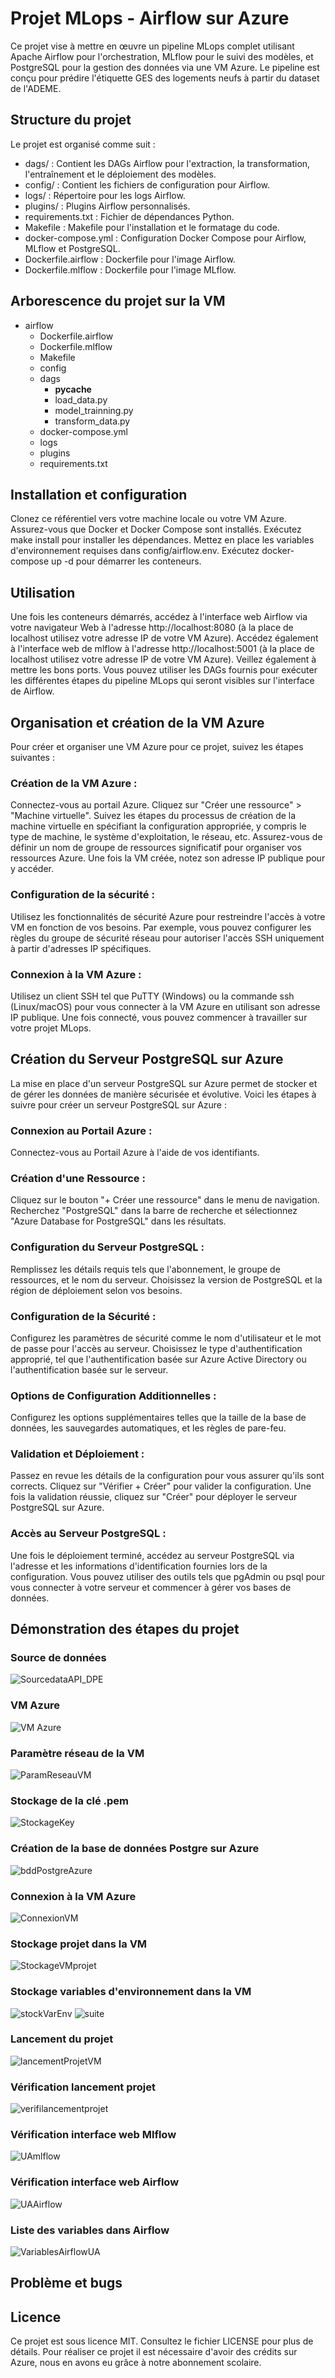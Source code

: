 # Projet MLops - Airflow sur Azure
Ce projet vise à mettre en œuvre un pipeline MLops complet utilisant Apache Airflow pour l'orchestration, MLflow pour le suivi des modèles, et PostgreSQL pour la gestion des données via une VM Azure. Le pipeline est conçu pour prédire l'étiquette GES des logements neufs à partir du dataset de l'ADEME.

## Structure du projet
Le projet est organisé comme suit :

- dags/ : Contient les DAGs Airflow pour l'extraction, la transformation, l'entraînement et le déploiement des modèles.
- config/ : Contient les fichiers de configuration pour Airflow.
- logs/ : Répertoire pour les logs Airflow.
- plugins/ : Plugins Airflow personnalisés.
- requirements.txt : Fichier de dépendances Python.
- Makefile : Makefile pour l'installation et le formatage du code.
- docker-compose.yml : Configuration Docker Compose pour Airflow, MLflow et PostgreSQL.
- Dockerfile.airflow : Dockerfile pour l'image Airflow.
- Dockerfile.mlflow : Dockerfile pour l'image MLflow.

## Arborescence du projet sur la VM

- airflow
  - Dockerfile.airflow
  - Dockerfile.mlflow
  - Makefile
  - config
  - dags
    - __pycache__
    - load_data.py
    - model_trainning.py
    - transform_data.py
  - docker-compose.yml
  - logs
  - plugins
  - requirements.txt

## Installation et configuration
Clonez ce référentiel vers votre machine locale ou votre VM Azure.
Assurez-vous que Docker et Docker Compose sont installés.
Exécutez make install pour installer les dépendances.
Mettez en place les variables d'environnement requises dans config/airflow.env.
Exécutez docker-compose up -d pour démarrer les conteneurs.

## Utilisation
Une fois les conteneurs démarrés, accédez à l'interface web Airflow via votre navigateur Web à l'adresse http://localhost:8080 (à la place de localhost utilisez votre adresse IP de votre VM Azure). Accédez également à l'interface web de mlflow à l'adresse http://localhost:5001 (à la place de localhost utilisez votre adresse IP de votre VM Azure). Veillez également à mettre les bons ports. Vous pouvez utiliser les DAGs fournis pour exécuter les différentes étapes du pipeline MLops qui seront visibles sur l'interface de Airflow.

## Organisation et création de la VM Azure
Pour créer et organiser une VM Azure pour ce projet, suivez les étapes suivantes :

### Création de la VM Azure :

Connectez-vous au portail Azure.
Cliquez sur "Créer une ressource" > "Machine virtuelle".
Suivez les étapes du processus de création de la machine virtuelle en spécifiant la configuration appropriée, y compris le type de machine, le système d'exploitation, le réseau, etc.
Assurez-vous de définir un nom de groupe de ressources significatif pour organiser vos ressources Azure.
Une fois la VM créée, notez son adresse IP publique pour y accéder.

### Configuration de la sécurité :

Utilisez les fonctionnalités de sécurité Azure pour restreindre l'accès à votre VM en fonction de vos besoins. Par exemple, vous pouvez configurer les règles du groupe de sécurité réseau pour autoriser l'accès SSH uniquement à partir d'adresses IP spécifiques.

### Connexion à la VM Azure :

Utilisez un client SSH tel que PuTTY (Windows) ou la commande ssh (Linux/macOS) pour vous connecter à la VM Azure en utilisant son adresse IP publique.
Une fois connecté, vous pouvez commencer à travailler sur votre projet MLops.

## Création du Serveur PostgreSQL sur Azure
La mise en place d'un serveur PostgreSQL sur Azure permet de stocker et de gérer les données de manière sécurisée et évolutive. Voici les étapes à suivre pour créer un serveur PostgreSQL sur Azure :

### Connexion au Portail Azure :

Connectez-vous au Portail Azure à l'aide de vos identifiants.

### Création d'une Ressource :

Cliquez sur le bouton "+ Créer une ressource" dans le menu de navigation.
Recherchez "PostgreSQL" dans la barre de recherche et sélectionnez "Azure Database for PostgreSQL" dans les résultats.

### Configuration du Serveur PostgreSQL :

Remplissez les détails requis tels que l'abonnement, le groupe de ressources, et le nom du serveur.
Choisissez la version de PostgreSQL et la région de déploiement selon vos besoins.

### Configuration de la Sécurité :

Configurez les paramètres de sécurité comme le nom d'utilisateur et le mot de passe pour l'accès au serveur.
Choisissez le type d'authentification approprié, tel que l'authentification basée sur Azure Active Directory ou l'authentification basée sur le serveur.

### Options de Configuration Additionnelles :

Configurez les options supplémentaires telles que la taille de la base de données, les sauvegardes automatiques, et les règles de pare-feu.

### Validation et Déploiement :

Passez en revue les détails de la configuration pour vous assurer qu'ils sont corrects.
Cliquez sur "Vérifier + Créer" pour valider la configuration.
Une fois la validation réussie, cliquez sur "Créer" pour déployer le serveur PostgreSQL sur Azure.

### Accès au Serveur PostgreSQL :

Une fois le déploiement terminé, accédez au serveur PostgreSQL via l'adresse et les informations d'identification fournies lors de la configuration.
Vous pouvez utiliser des outils tels que pgAdmin ou psql pour vous connecter à votre serveur et commencer à gérer vos bases de données.

## Démonstration des étapes du projet 

### Source de données 

![SourcedataAPI_DPE](https://media.discordapp.net/attachments/1240357804846616749/1240376079995375797/image.png?ex=664655be&is=6645043e&hm=b11332daaa195993de6215637e01e1b19494a8d330134734bf081b7d7c21e968&=&format=webp&quality=lossless&width=1316&height=662)

### VM Azure 
![VM Azure](https://media.discordapp.net/attachments/1240357804846616749/1240366767784726629/image.png?ex=66464d12&is=6644fb92&hm=41d2b00800f180f41e2748602fdc4f8a59f1e093623ede24e021baaf02ecfa7d&=&format=webp&quality=lossless&width=1311&height=662)

### Paramètre réseau de la VM
![ParamReseauVM](https://media.discordapp.net/attachments/1240357804846616749/1240366962924716142/image.png?ex=66464d40&is=6644fbc0&hm=eb4575d39321f24720e638e2157fa11af32e5468e33c8aa51ee7e572ebcd511c&=&format=webp&quality=lossless&width=1316&height=662)

### Stockage de la clé .pem

![StockageKey](https://media.discordapp.net/attachments/1240357804846616749/1240369122035105842/image.png?ex=66464f43&is=6644fdc3&hm=3e3f4a67d5401c449f083d5ab5b11798d787cf1a06f2c12cce6814e4e03e7d68&=&format=webp&quality=lossless&width=1062&height=472)

### Création de la base de données Postgre sur Azure

![bddPostgreAzure](https://media.discordapp.net/attachments/1240357804846616749/1240367818545954887/image.png?ex=66464e0c&is=6644fc8c&hm=36716f80e32e3c438867e762099e84484d51594e05e59b6e322603399e691f1e&=&format=webp&quality=lossless&width=1333&height=662)

### Connexion à la VM Azure

![ConnexionVM](https://media.discordapp.net/attachments/1240357804846616749/1240368868896280687/image.png?ex=66464f07&is=6644fd87&hm=a6f84c0c4ae31cd6229399afb08af8c3ef83446e0c1783f60806b02773a7d747&=&format=webp&quality=lossless&width=843&height=662)

### Stockage projet dans la VM

![StockageVMprojet](https://media.discordapp.net/attachments/1240357804846616749/1240369429779583046/image.png?ex=66464f8d&is=6644fe0d&hm=6bdfa5a3fec76bd3e69cd52929a9eed2af80e0c4dabaeadb6121111f110406e0&=&format=webp&quality=lossless&width=1440&height=76)

### Stockage variables d'environnement dans la VM 

![stockVarEnv](https://media.discordapp.net/attachments/1240357804846616749/1240372158463610880/image.png?ex=66465217&is=66450097&hm=573678c43ee5a8c2c9c3ca1dad5a60b464cffd391bf1bcd228d95e43ebbb3587&=&format=webp&quality=lossless&width=826&height=33)
![suite](https://media.discordapp.net/attachments/1240357804846616749/1240373059018559519/image.png?ex=664652ee&is=6645016e&hm=b00e245f1e6afea04b5905d609f742fc7d14e2fcbe36b40e0a8b6eeaa019c4b8&=&format=webp&quality=lossless&width=1440&height=188)


### Lancement du projet

![lancementProjetVM](https://media.discordapp.net/attachments/1240357804846616749/1240371184890286100/image.png?ex=6646512f&is=6644ffaf&hm=884c3197475d872b4b03c8ab0cad18c24aecb79e7c106e92159fd61a451fb722&=&format=webp&quality=lossless&width=1411&height=662)

### Vérification lancement projet

![verifilancementprojet](https://media.discordapp.net/attachments/1240357804846616749/1240371298870497280/image.png?ex=6646514a&is=6644ffca&hm=b146bd5c205e3d23fa1ae4eb813cfb180f165dcb9fd697e88fc33aa6c6bcb95c&=&format=webp&quality=lossless&width=687&height=346)

### Vérification interface web Mlflow

![UAmlflow](https://media.discordapp.net/attachments/1240357804846616749/1240371433486418100/image.png?ex=6646516a&is=6644ffea&hm=f42a0e913767128d683c4ea07cfcc20e49963a12631917aa51c7724d9b6a5983&=&format=webp&quality=lossless&width=1306&height=662)

### Vérification interface web Airflow

![UAAirflow](https://media.discordapp.net/attachments/1240357804846616749/1240371642321080522/image.png?ex=6646519c&is=6645001c&hm=a9a4b63418b8cabb1f0ff3e7fae8761655ddeb518cedbca44d3780babc22bc08&=&format=webp&quality=lossless&width=1313&height=662)

### Liste des variables dans Airflow

![VariablesAirflowUA](https://media.discordapp.net/attachments/1240357804846616749/1240371765293744413/image.png?ex=664651b9&is=66450039&hm=4f57aa6c2fe9daeec729afa65f4169efa97b7b2091d76e389bbeb5220d5b9fd3&=&format=webp&quality=lossless&width=1302&height=662)



## Problème et bugs


## Licence
Ce projet est sous licence MIT. Consultez le fichier LICENSE pour plus de détails. Pour réaliser ce projet il est nécessaire d'avoir des crédits sur Azure, nous en avons eu grâce à notre abonnement scolaire.
